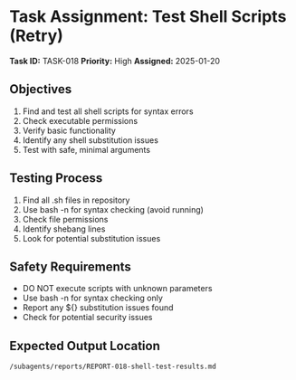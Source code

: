 # Task Assignment: Test Shell Scripts (Retry)

**Task ID:** TASK-018
**Priority:** High
**Assigned:** 2025-01-20

## Objectives
1. Find and test all shell scripts for syntax errors
2. Check executable permissions
3. Verify basic functionality
4. Identify any shell substitution issues
5. Test with safe, minimal arguments

## Testing Process
1. Find all .sh files in repository
2. Use bash -n for syntax checking (avoid running)
3. Check file permissions
4. Identify shebang lines
5. Look for potential substitution issues

## Safety Requirements
- DO NOT execute scripts with unknown parameters
- Use bash -n for syntax checking only
- Report any ${} substitution issues found
- Check for potential security issues

## Expected Output Location
`/subagents/reports/REPORT-018-shell-test-results.md`